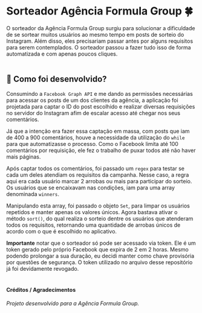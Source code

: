 # Sorteador Agência Formula Group 🍀

O sorteador da Agência Formula Group surgiu para solucionar a dificuldade de se sortear muitos usuários ao mesmo tempo em posts de sorteio do Instagram. Além disso, eles precisariam passar antes por alguns requisitos para serem contemplados. O sorteador passou a fazer tudo isso de forma automatizada e com apenas poucos cliques.
<br>
<br>

## 🍜 Como foi desenvolvido?
Consumindo a `Facebook Graph API` e me dando as permissões necessárias para acessar os posts de um dos clientes da agência, a aplicação foi projetada para captar o ID do post escolhido e realizar diversas requisições no servidor do Instagram afim de escalar acesso até chegar nos seus comentários.

Já que a intenção era fazer essa captação em massa, com posts que iam de 400 a 900 comentários, houve a necessidade da utilização do `while` para que automatizasse o processo. Como o Facebook limita até 100 comentários por requisição, ele fez o trabalho de puxar todos até não haver mais páginas. 

Após captar todos os comentários, foi passado um `regex` para testar se cada um deles atendiam os requisitos da campanha. Nesse caso, a regra aqui era cada usuário marcar 2 arrobas ou mais para participar do sorteio. Os usuários que se encaixavam nas condições, iam para uma array denominada `winners`. 

Manipulando esta array, foi passado o objeto `Set`, para limpar os usuários repetidos e manter apenas os valores únicos. Agora bastava ativar o método `sort()`, do qual realiza o sorteio dentre os usuários que atenderam todos os requisitos, retornando uma quantidade de arrobas únicos de acordo com o que é escolhido no aplicativo.  

**Importante** notar que o sorteador só pode ser acessado via token. Ele é um token gerado pelo próprio Facebook que expira de 2 em 2 horas. Mesmo podendo prolongar a sua duração, eu decidi manter como chave provisória por questões de segurança. O token utilizado no arquivo desse repositório já foi devidamente revogado.
#
#### Créditos / Agradecimentos
_Projeto desenvolvido para a Agência Formula Group._

